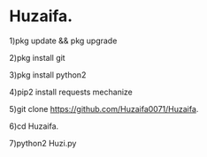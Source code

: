 # Huzaifa.
1)pkg update && pkg upgrade

2)pkg install git

3)pkg install python2

4)pip2 install requests mechanize

5)git clone https://github.com/Huzaifa0071/Huzaifa.

6)cd Huzaifa.

7)python2 Huzi.py
